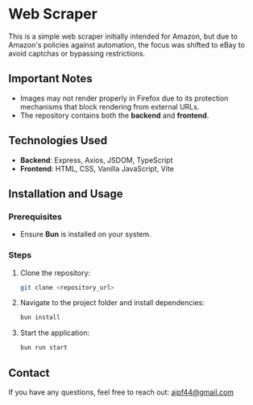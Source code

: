 # Web Scraper

This is a simple web scraper initially intended for Amazon, but due to Amazon's policies against automation, the focus was shifted to eBay to avoid captchas or bypassing restrictions.

## Important Notes
- Images may not render properly in Firefox due to its protection mechanisms that block rendering from external URLs.
- The repository contains both the **backend** and **frontend**.

## Technologies Used
- **Backend**: Express, Axios, JSDOM, TypeScript
- **Frontend**: HTML, CSS, Vanilla JavaScript, Vite

## Installation and Usage
### Prerequisites
- Ensure **Bun** is installed on your system.

### Steps
1. Clone the repository:
   
   ```sh
   git clone <repository_url>
   ```

2. Navigate to the project folder and install dependencies:
   
   ```sh
   bun install
   ```

3. Start the application:
   
   ```sh
   bun run start
   ```

## Contact
If you have any questions, feel free to reach out: ajpf44@gmail.com

